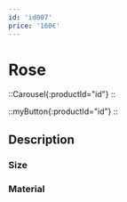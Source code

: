 ```yaml
---
id: 'id007'
price: '160€'
---
```


# Rose

::Carousel{:productId="id"}
::

::myButton{:productId="id"}
::


## Description

### Size

### Material

